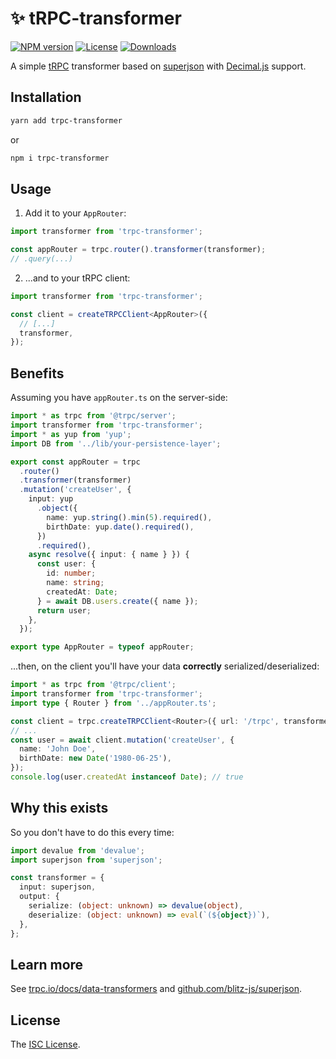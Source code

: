 # ✨ tRPC-transformer

[![NPM version][npm-image]][npm-url]
[![License][license-image]][license-url]
[![Downloads][downloads-image]][downloads-url]

A simple [tRPC](https://trpc.io) transformer based on [superjson](https://github.com/blitz-js/superjson) with [Decimal.js](https://mikemcl.github.io/decimal.js/) support.

## Installation

```bash
yarn add trpc-transformer
```

or

```bash
npm i trpc-transformer
```

## Usage

1. Add it to your `AppRouter`:

```ts
import transformer from 'trpc-transformer';

const appRouter = trpc.router().transformer(transformer);
// .query(...)
```

2. ...and to your tRPC client:

```ts
import transformer from 'trpc-transformer';

const client = createTRPCClient<AppRouter>({
  // [...]
  transformer,
});
```

## Benefits

Assuming you have `appRouter.ts` on the server-side:

```ts
import * as trpc from '@trpc/server';
import transformer from 'trpc-transformer';
import * as yup from 'yup';
import DB from '../lib/your-persistence-layer';

export const appRouter = trpc
  .router()
  .transformer(transformer)
  .mutation('createUser', {
    input: yup
      .object({
        name: yup.string().min(5).required(),
        birthDate: yup.date().required(),
      })
      .required(),
    async resolve({ input: { name } }) {
      const user: {
        id: number;
        name: string;
        createdAt: Date;
      } = await DB.users.create({ name });
      return user;
    },
  });

export type AppRouter = typeof appRouter;
```

...then, on the client you'll have your data **correctly** serialized/deserialized:

```ts
import * as trpc from '@trpc/client';
import transformer from 'trpc-transformer';
import type { Router } from '../appRouter.ts';

const client = trpc.createTRPCClient<Router>({ url: '/trpc', transformer });
// ...
const user = await client.mutation('createUser', {
  name: 'John Doe',
  birthDate: new Date('1980-06-25'),
});
console.log(user.createdAt instanceof Date); // true
```

## Why this exists

So you don't have to do this every time:

```ts
import devalue from 'devalue';
import superjson from 'superjson';

const transformer = {
  input: superjson,
  output: {
    serialize: (object: unknown) => devalue(object),
    deserialize: (object: unknown) => eval(`(${object})`),
  },
};
```

## Learn more

See [trpc.io/docs/data-transformers](https://trpc.io/docs/data-transformers) and [github.com/blitz-js/superjson](https://github.com/blitz-js/superjson).

## License

The [ISC License](https://github.com/icflorescu/trpc-transformer/blob/master/LICENSE).

[npm-image]: https://img.shields.io/npm/v/trpc-transformer.svg?style=flat-square
[npm-url]: https://npmjs.org/package/trpc-transformer
[license-image]: http://img.shields.io/npm/l/trpc-transformer.svg?style=flat-square
[license-url]: LICENSE
[downloads-image]: http://img.shields.io/npm/dm/trpc-transformer.svg?style=flat-square
[downloads-url]: https://npmjs.org/package/trpc-transformer
